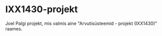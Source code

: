 # IXX1430-projekt
Joel Palgi projekt, mis valmis aine "Arvutisüsteemid - projekt (IXX1430)" raames. 
